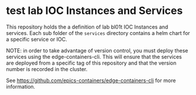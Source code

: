 # test lab IOC Instances and Services

This repository holds the a definition of lab bl01t IOC Instances and services. Each sub folder of the `services` directory contains a helm chart for a specific service or IOC.

NOTE: in order to take advantage of version control, you must deploy these services using the edge-containers-cli. This will ensure that the services are deployed from a specific tag of this repository and that the version number is recorded in the cluster.

See https://github.com/epics-containers/edge-containers-cli for more information.

